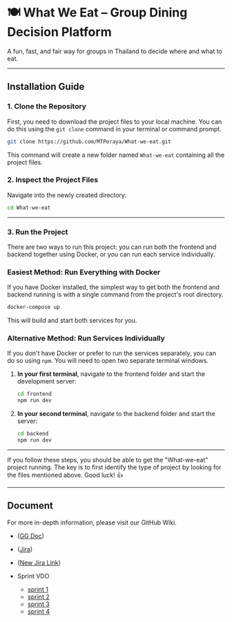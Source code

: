 # 🍽️ What We Eat – Group Dining Decision Platform

A fun, fast, and fair way for groups in Thailand to decide where and what to eat.

---
## Installation Guide

### 1\. Clone the Repository

First, you need to download the project files to your local machine. You can do this using the `git clone` command in your terminal or command prompt.

```bash
git clone https://github.com/MTPeraya/What-we-eat.git
```

This command will create a new folder named `What-we-eat` containing all the project files.


### 2\. Inspect the Project Files

Navigate into the newly created directory:

```bash
cd What-we-eat
```

-----

### 3\. Run the Project

There are two ways to run this project: you can run both the frontend and backend together using Docker, or you can run each service individually.

### Easiest Method: Run Everything with Docker

If you have Docker installed, the simplest way to get both the frontend and backend running is with a single command from the project's root directory.

```bash
docker-compose up
```

This will build and start both services for you.

### Alternative Method: Run Services Individually

If you don't have Docker or prefer to run the services separately, you can do so using `npm`. You will need to open two separate terminal windows.

1.  **In your first terminal**, navigate to the frontend folder and start the development server:

    ```bash
    cd frontend
    npm run dev
    ```

2.  **In your second terminal**, navigate to the backend folder and start the server:

    ```bash
    cd backend
    npm run dev
    ```

-----

If you follow these steps, you should be able to get the "What-we-eat" project running. The key is to first identify the type of project by looking for the files mentioned above. Good luck! 👍

-----

## Document
For more in-depth information, please visit our GitHub Wiki.

- ([GG Doc](https://docs.google.com/document/d/1lpNJAadCo4cqqWD7-w_K0akjBc4lDBaMn1u7tO5rYpU/edit?usp=sharing))
- ([Jira](https://ku-team-nattanan.atlassian.net/jira/software/projects/WWE/boards/38/backlog?atlOrigin=eyJpIjoiNzM0YjU2NDZlYzJkNDgyY2FmN2QzNGIyMjljZWJlNDEiLCJwIjoiaiJ9))
- ([New Jira Link](https://whatweeat.atlassian.net/jira/software/projects/SCRUM/boards/1/backlog?atlOrigin=eyJpIjoiZjAxM2M3MDRlNDgzNGFiYTkwNTM3ZmFmZjMwMzI3OGEiLCJwIjoiaiJ9))


- Sprint VDO
    - [sprint 1](https://youtu.be/OVbAiq7yjBQ?feature=shared)
    - [sprint 2](https://youtu.be/CaL2scmboik)
    - [sprint 3](https://youtu.be/HSwlEBdlIQ0?si=959Ukg6LlrAV8a6I)
    - [sprint 4](https://youtu.be/ovUweeUERIg?si=9hN5qsMwIIqY5lsN)

